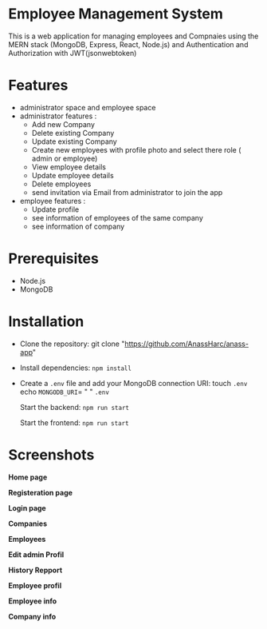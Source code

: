 # Employee Management System
This is a web application for managing employees and Compnaies using the MERN stack (MongoDB, Express, React, Node.js) and Authentication and Authorization with JWT(jsonwebtoken)
# Features
- administrator space and employee space
- administrator features :
    - Add new Company
    - Delete existing Company
    - Update existing Company
    - Create new employees with profile photo and select there role ( admin or employee)
    - View employee details
    - Update employee details
    - Delete employees
    - send invitation via Email from administrator to join the app
- employee features :
    - Update profile
    - see information of employees of the same company
    - see information of company

# Prerequisites
- Node.js 
- MongoDB 

# Installation
- Clone the repository:
git clone "https://github.com/AnassHarc/anass-app"
- Install dependencies:
`npm install`
- Create a `.env` file and add your MongoDB connection URI:
     touch `.env`
    echo `MONGODB_URI`= <your-mongodb-uri>" "  `.env`

     Start the backend:
`npm run start`

  Start the frontend:
`npm run start`

# Screenshots
<strong>Home page</strong>
  <img src="Backend/public/images/HomePage.png" alt="">

<strong> Registeration page</strong>
 <img src="Backend/public/images/register.png" alt="">

<strong>Login page</strong>
  <img src="Backend/public/images/login.png" alt="">

<strong>Companies</strong>
  <img src="Backend/public/images/addCompany.png" alt="">
  <img src="Backend/public/images/companiestabel.png" alt="">
  <img src="Backend/public/images/editCompany.png" alt="">

<strong>Employees</strong>
 <img src="Backend/public/images/addemployee.png" alt="">
 <img src="Backend/public/images/editEmployee.png" alt="">
 <img src="Backend/public/images/employeestable.png" alt="">

<strong>Edit admin Profil</strong>
<img src="Backend/public/images/editprofiladmin.png" alt="">

<strong>History Repport</strong>
 <img src="Backend/public/images/historyreportTable.png" alt="">

<strong>Employee profil</strong>
 <img src="Backend/public/images/editprofilemployee.png" alt="">

<strong>Employee info</strong>
 <img src="Backend/public/images/employeesinfo.png" alt="">

<strong>Company info</strong>
 <img src="Backend/public/images/companyInfo.png" alt="">